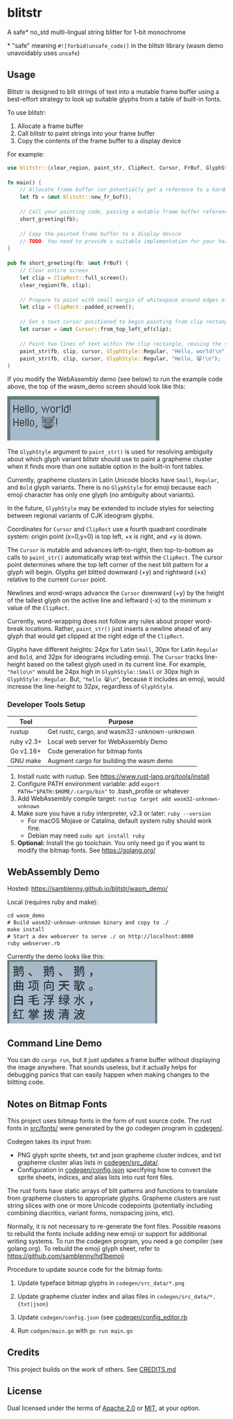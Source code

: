 # blitstr

A safe* no_std multi-lingual string blitter for 1-bit monochrome

\* "safe" meaning `#![forbid(unsafe_code)]` in the blitstr library
(wasm demo unavoidably uses `unsafe`)


## Usage

Blitstr is designed to blit strings of text into a mutable frame buffer using a
best-effort strategy to look up suitable glyphs from a table of built-in fonts.

To use blitstr:
1. Allocate a frame buffer
2. Call blitstr to paint strings into your frame buffer
3. Copy the contents of the frame buffer to a display device

For example:
```rust
use blitstr::{clear_region, paint_str, ClipRect, Cursor, FrBuf, GlyphStyle};

fn main() {
    // Allocate frame buffer (or potentially get a reference to a hardware buffer)
    let fb = &mut blitstr::new_fr_buf();

    // Call your painting code, passing a mutable frame buffer reference for blitstr
    short_greeting(fb);

    // Copy the painted frame buffer to a display device
    // TODO: You need to provide a suitable implementation for your hardware
}

pub fn short_greeting(fb: &mut FrBuf) {
    // Clear entire screen
    let clip = ClipRect::full_screen();
    clear_region(fb, clip);

    // Prepare to paint with small margin of whitespace around edges of screen
    let clip = ClipRect::padded_screen();

    // Get a text cursor positioned to begin painting from clip rectangle's top left corner
    let cursor = &mut Cursor::from_top_left_of(clip);

    // Paint two lines of text within the clip rectangle, reusing the same cursor
    paint_str(fb, clip, cursor, GlyphStyle::Regular, "Hello, world!\n");
    paint_str(fb, clip, cursor, GlyphStyle::Regular, "Hello, 😸!\n");
}
```

If you modify the WebAssembly demo (see below) to run the example code above,
the top of the wasm_demo screen should look like this:

![paint_short_greeting wasm demo screenshot](doc/short_greeting.png)

The `GlyphStyle` argument to `paint_str()` is used for resolving ambiguity
about which glyph variant blitstr should use to paint a grapheme cluster when
it finds more than one suitable option in the built-in font tables.

Currently, grapheme clusters in Latin Unicode blocks have `Small`, `Regular`,
and `Bold` glyph variants. There is no `GlyphStyle` for emoji because each
emoji character has only one glyph (no ambiguity about variants).

In the future, `GlyphStyle` may be extended to include styles for selecting
between regional variants of CJK ideogram glyphs.

Coordinates for `Cursor` and `ClipRect` use a fourth quadrant coordinate
system: origin point (x=0,y=0) is top left, +x is right, and +y is down.

The `Cursor` is mutable and advances left-to-right, then top-to-bottom as calls
to `paint_str()` automatically wrap text within the `ClipRect`. The cursor
point determines where the top left corner of the next blit pattern for a glyph
will begin. Glyphs get blitted downward (+y) and rightward (+x) relative to the
current `Cursor` point.

Newlines and word-wraps advance the `Cursor` downward (+y) by the height of the
tallest glyph on the active line and leftward (-x) to the minimum x value of
the `ClipRect`.

Currently, word-wrapping does not follow any rules about proper word-break
locations. Rather, `paint_str()` just inserts a newline ahead of any glyph that
would get clipped at the right edge of the `ClipRect`.

Glyphs have different heights: 24px for Latin `Small`, 30px for Latin `Regular`
and `Bold`, and 32px for ideograms including emoji. The `Cursor` tracks
line-height based on the tallest glyph used in its current line. For example,
`"hello\n"` would be 24px high in `GlyphStyle::Small` or 30px high in
`GlyphStyle::Regular`. But, `"hello 😸\n"`, because it includes an emoji, would
increase the line-height to 32px, regardless of `GlyphStyle`.


### Developer Tools Setup

| Tool | Purpose |
|--|--|
| rustup | Get rustc, cargo, and wasm32-unknown-unknown |
| ruby v2.3+ | Local web server for WebAssembly Demo |
| Go v1.16+ | Code generation for bitmap fonts |
| GNU make | Augment cargo for building the wasm demo |

1. Install rustc with rustup. See https://www.rust-lang.org/tools/install
2. Configure PATH environment variable: add `export PATH="$PATH:$HOME/.cargo/bin"`
   to .bash_profile or whatever
3. Add WebAssembly compile target: `rustup target add wasm32-unknown-unknown`
4. Make sure you have a ruby interpreter, v2.3 or later: `ruby --version`
   - For macOS Mojave or Catalina, default system ruby should work fine.
   - Debian may need `sudo apt install ruby`
5. **Optional:** Install the go toolchain. You only need go if you want to
   modify the bitmap fonts. See https://golang.org/


## WebAssembly Demo

Hosted: https://samblenny.github.io/blitstr/wasm_demo/

Local (requires ruby and make):

```
cd wasm_demo
# Build wasm32-unknown-unknown binary and copy to ./
make install
# Start a dev webserver to serve ./ on http://localhost:8000
ruby webserver.rb
```

Currently the demo looks like this:
![wasm demo screenshot](doc/goose_poem.png)


## Command Line Demo

You can do `cargo run`, but it just updates a frame buffer without displaying
the image anywhere. That sounds useless, but it actually helps for debugging
panics that can easily happen when making changes to the blitting code.


## Notes on Bitmap Fonts

This project uses bitmap fonts in the form of rust source code. The rust fonts
in [src/fonts/](src/fonts) were generated by the go codegen program in
[codegen/](codegen).

Codegen takes its input from:
- PNG glyph sprite sheets, txt and json grapheme cluster indices, and txt
grapheme cluster alias lists in [codegen/src_data/](codegen/src_data).
- Configuration in [codegen/config.json](codegen/config.json) specifying how to
convert the sprite sheets, indices, and alias lists into rust font files.

The rust fonts have static arrays of blit patterns and functions to translate
from grapheme clusters to appropriate glyphs. Grapheme clusters are rust string
slices with one or more Unicode codepoints (potentially including combining
diacritics, variant forms, nonspacing joins, etc).

Normally, it is not necessary to re-generate the font files. Possible reasons
to rebuild the fonts include adding new emoji or support for additional writing
systems. To run the codegen program, you need a go compiler (see golang.org). To
rebuild the emoji glyph sheet, refer to https://github.com/samblenny/hd1bemoji

Procedure to update source code for the bitmap fonts:

1. Update typeface bitmap glyphs in `codegen/src_data/*.png`

2. Update grapheme cluster index and alias files in `codegen/src_data/*.{txt|json}`

3. Update `codegen/config.json` (see [codegen/config_editor.rb](codegen/config_editor.rb)

3. Run `codgen/main.go` with `go run main.go`


## Credits

This project builds on the work of others. See [CREDITS.md](CREDITS.md)


## License

Dual licensed under the terms of [Apache 2.0](LICENSE-APACHE) or
[MIT](LICENSE-MIT), at your option.
